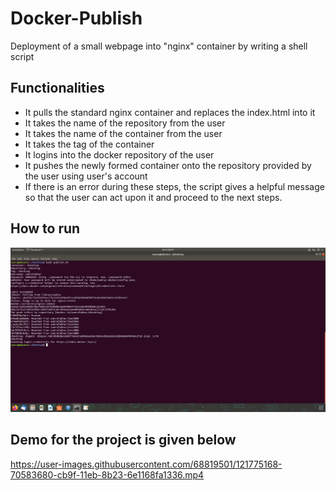 # Docker-Publish
Deployment of a small webpage into "nginx" container by writing a shell script

## Functionalities
 - It pulls the standard nginx container and replaces the index.html into it 
 - It takes the name of the repository from the user
 - It takes the name of the container from the user
 - It takes the tag of the container
 - It logins into the docker repository of the user
 - It pushes the newly formed container onto the repository provided by the user using user's account
 - If there is an error during these steps, the script gives a helpful message so that the user can act upon it and proceed to the next steps.

## How to run

![](https://github.com/samrafakhar/Docker-Publish/blob/main/Screenshot%20from%202021-04-28%2008-57-26.png)

## Demo for the project is given below

https://user-images.githubusercontent.com/68819501/121775168-70583680-cb9f-11eb-8b23-6e1168fa1336.mp4



